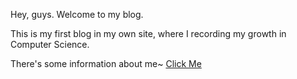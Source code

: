 Hey, guys. Welcome to my blog.   

This is my first blog in my own site, where I recording my growth in Computer Science.  

There's some information about me~  [Click Me](http://jase.im/blog/about)